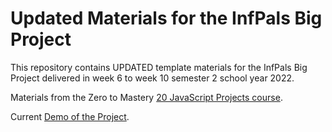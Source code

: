 # Updated Materials for the InfPals Big Project
This repository contains UPDATED template materials for the InfPals Big Project delivered in week 6 to week 10 semester 2 school year 2022. 

Materials from the Zero to Mastery [20 JavaScript Projects course](https://academy.zerotomastery.io/p/javascript-projects).

Current [Demo of the Project](https://infpals.github.io/ip2022-big-project-template-updated/).
